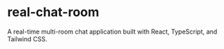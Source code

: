# real-chat-room
A real-time multi-room chat application built with React, TypeScript, and Tailwind CSS.

